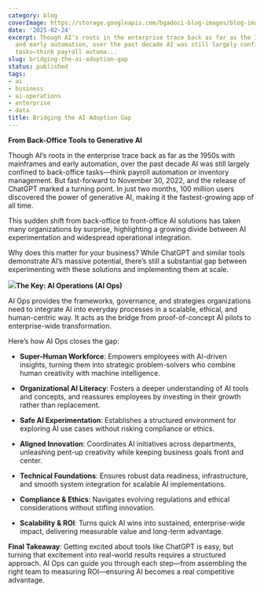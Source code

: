 ```yaml
---
category: blog
coverImage: https://storage.googleapis.com/bgadoci-blog-images/blog-images/images/blog-images/cover-images/15.png
date: '2025-02-24'
excerpt: Though AI’s roots in the enterprise trace back as far as the 1950s with mainframes
  and early automation, over the past decade AI was still largely confined to back-office
  tasks—think payroll automa...
slug: bridging-the-ai-adoption-gap
status: published
tags:
- ai
- business
- ai-operations
- enterprise
- data
title: Bridging the AI Adoption Gap
---
```


**From Back-Office Tools to Generative AI**

Though AI’s roots in the enterprise trace back as far as the 1950s with mainframes and early automation, over the past decade AI was still largely confined to back-office tasks—think payroll automation or inventory management. But fast-forward to November 30, 2022, and the release of ChatGPT marked a turning point. In just two months, 100 million users discovered the power of generative AI, making it the fastest-growing app of all time.

This sudden shift from back-office to front-office AI solutions has taken many organizations by surprise, highlighting a growing divide between AI experimentation and widespread operational integration.

Why does this matter for your business? While ChatGPT and similar tools demonstrate AI’s massive potential, there’s still a substantial gap between experimenting with these solutions and implementing them at scale.

![](https://storage.googleapis.com/bgadoci-blog-images/blog-images/images/blog-images/blog-post-images/Screenshot_2025-02-21_at_5.34.46_PM.png)**The Key: AI Operations (AI Ops)**

AI Ops provides the frameworks, governance, and strategies organizations need to integrate AI into everyday processes in a scalable, ethical, and human-centric way. It acts as the bridge from proof-of-concept AI pilots to enterprise-wide transformation.

Here’s how AI Ops closes the gap:



- **Super-Human Workforce**: Empowers employees with AI-driven insights, turning them into strategic problem-solvers who combine human creativity with machine intelligence.


- **Organizational AI Literacy**: Fosters a deeper understanding of AI tools and concepts, and reassures employees by investing in their growth rather than replacement.


- **Safe AI Experimentation**: Establishes a structured environment for exploring AI use cases without risking compliance or ethics.


- **Aligned Innovation**: Coordinates AI initiatives across departments, unleashing pent-up creativity while keeping business goals front and center.


- **Technical Foundations**: Ensures robust data readiness, infrastructure, and smooth system integration for scalable AI implementations.


- **Compliance & Ethics**: Navigates evolving regulations and ethical considerations without stifling innovation.


- **Scalability & ROI**: Turns quick AI wins into sustained, enterprise-wide impact, delivering measurable value and long-term advantage.





**Final Takeaway**: Getting excited about tools like ChatGPT is easy, but turning that excitement into real-world results requires a structured approach. AI Ops can guide you through each step—from assembling the right team to measuring ROI—ensuring AI becomes a real competitive advantage.